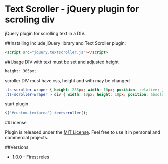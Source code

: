 Text Scroller - jQuery plugin for scroling div
================================================

jQuery plugin for scrolling text in a DIV.

##Installing
Include jQuery library and Text Scroller plugin:
```html
<script src="jquery.textscroller.js"></script>
```

##Usage
DIV with text must be set and adjusted height
```css
height: 305px;
```

scroller DIV must have css, height and with may be changed
```css
.ts-scroller-wraper { height: 285px; width: 10px; position: relative; }
.ts-scroller-wraper > div { width: 10px; height: 10px; position: absolute; top: 0; left: 0; overflow: hidden; }
```

start plugin
```javascript
$('#custom-textarea').textscroller();
```

##License

Plugin is released under the [MIT License](http://en.wikipedia.org/wiki/MIT_License). Feel free to use it in personal and commercial projects.

##Versions

* 1.0.0 - Firest reles




